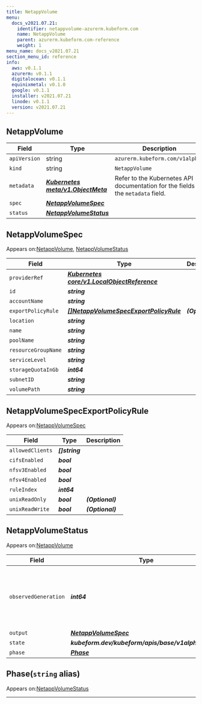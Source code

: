```yaml
---
title: NetappVolume
menu:
  docs_v2021.07.21:
    identifier: netappvolume-azurerm.kubeform.com
    name: NetappVolume
    parent: azurerm.kubeform.com-reference
    weight: 1
menu_name: docs_v2021.07.21
section_menu_id: reference
info:
  aws: v0.1.1
  azurerm: v0.1.1
  digitalocean: v0.1.1
  equinixmetal: v0.1.0
  google: v0.1.1
  installer: v2021.07.21
  linode: v0.1.1
  version: v2021.07.21
---
```


## NetappVolume
| Field | Type | Description |
| ------ | ----- | ----------- |
| `apiVersion` | string | `azurerm.kubeform.com/v1alpha1` |
|    `kind` | string | `NetappVolume` |
| `metadata` | ***[Kubernetes meta/v1.ObjectMeta](https://v1-18.docs.kubernetes.io/docs/reference/generated/kubernetes-api/v1.18/#objectmeta-v1-meta)***|Refer to the Kubernetes API documentation for the fields of the `metadata` field.|
| `spec` | ***[NetappVolumeSpec](#netappvolumespec)***||
| `status` | ***[NetappVolumeStatus](#netappvolumestatus)***||
## NetappVolumeSpec

Appears on:[NetappVolume](#netappvolume), [NetappVolumeStatus](#netappvolumestatus)

| Field | Type | Description |
| ------ | ----- | ----------- |
| `providerRef` | ***[Kubernetes core/v1.LocalObjectReference](https://v1-18.docs.kubernetes.io/docs/reference/generated/kubernetes-api/v1.18/#localobjectreference-v1-core)***||
| `id` | ***string***||
| `accountName` | ***string***||
| `exportPolicyRule` | ***[[]NetappVolumeSpecExportPolicyRule](#netappvolumespecexportpolicyrule)***| ***(Optional)*** |
| `location` | ***string***||
| `name` | ***string***||
| `poolName` | ***string***||
| `resourceGroupName` | ***string***||
| `serviceLevel` | ***string***||
| `storageQuotaInGb` | ***int64***||
| `subnetID` | ***string***||
| `volumePath` | ***string***||
## NetappVolumeSpecExportPolicyRule

Appears on:[NetappVolumeSpec](#netappvolumespec)

| Field | Type | Description |
| ------ | ----- | ----------- |
| `allowedClients` | ***[]string***||
| `cifsEnabled` | ***bool***||
| `nfsv3Enabled` | ***bool***||
| `nfsv4Enabled` | ***bool***||
| `ruleIndex` | ***int64***||
| `unixReadOnly` | ***bool***| ***(Optional)*** |
| `unixReadWrite` | ***bool***| ***(Optional)*** |
## NetappVolumeStatus

Appears on:[NetappVolume](#netappvolume)

| Field | Type | Description |
| ------ | ----- | ----------- |
| `observedGeneration` | ***int64***| ***(Optional)*** Resource generation, which is updated on mutation by the API Server.|
| `output` | ***[NetappVolumeSpec](#netappvolumespec)***| ***(Optional)*** |
| `state` | ***kubeform.dev/kubeform/apis/base/v1alpha1.State***| ***(Optional)*** |
| `phase` | ***[Phase](#phase)***| ***(Optional)*** |
## Phase(`string` alias)

Appears on:[NetappVolumeStatus](#netappvolumestatus)

---

